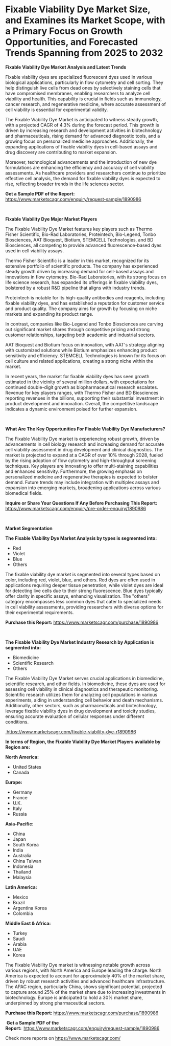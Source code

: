 <p><h1>Fixable Viability Dye Market Size, and Examines its Market Scope, with a Primary Focus on Growth Opportunities, and Forecasted Trends Spanning from 2025 to 2032</h1></p><p><strong>Fixable Viability Dye Market Analysis and Latest Trends</strong></p>
<p><p>Fixable viability dyes are specialized fluorescent dyes used in various biological applications, particularly in flow cytometry and cell sorting. They help distinguish live cells from dead ones by selectively staining cells that have compromised membranes, enabling researchers to analyze cell viability and health. This capability is crucial in fields such as immunology, cancer research, and regenerative medicine, where accurate assessment of cell viability is essential for experimental validity.</p><p>The Fixable Viability Dye Market is anticipated to witness steady growth, with a projected CAGR of 4.3% during the forecast period. This growth is driven by increasing research and development activities in biotechnology and pharmaceuticals, rising demand for advanced diagnostic tools, and a growing focus on personalized medicine approaches. Additionally, the expanding applications of fixable viability dyes in cell-based assays and drug discovery are contributing to market expansion. </p><p>Moreover, technological advancements and the introduction of new dye formulations are enhancing the efficiency and accuracy of cell viability assessments. As healthcare providers and researchers continue to prioritize effective cell analysis, the demand for fixable viability dyes is expected to rise, reflecting broader trends in the life sciences sector.</p></p>
<p><strong>Get a Sample PDF of the Report:&nbsp;</strong> <a href="https://www.marketscagr.com/enquiry/request-sample/1890986?utm_campaign=2936&utm_medium=2&utm_source=Github&utm_content=ia&utm_term=04032025&utm_id=fixable-viability-dye">https://www.marketscagr.com/enquiry/request-sample/1890986</a></p>
<p>&nbsp;</p>
<p><strong>Fixable Viability Dye Major Market Players</strong></p>
<p><p>The Fixable Viability Dye Market features key players such as Thermo Fisher Scientific, Bio-Rad Laboratories, Proteintech, Bio-Legend, Tonbo Biosciences, AAT Bioquest, Biotium, STEMCELL Technologies, and BD Biosciences, all competing to provide advanced fluorescence-based dyes used in cell viability assays.</p><p>Thermo Fisher Scientific is a leader in this market, recognized for its extensive portfolio of scientific products. The company has experienced steady growth driven by increasing demand for cell-based assays and innovations in flow cytometry. Bio-Rad Laboratories, with its strong focus on life science research, has expanded its offerings in fixable viability dyes, bolstered by a robust R&D pipeline that aligns with industry trends.</p><p>Proteintech is notable for its high-quality antibodies and reagents, including fixable viability dyes, and has established a reputation for customer service and product quality. The company aims for growth by focusing on niche markets and expanding its product range.</p><p>In contrast, companies like Bio-Legend and Tonbo Biosciences are carving out significant market shares through competitive pricing and strong customer relationships, targeting both academic and industrial sectors.</p><p>AAT Bioquest and Biotium focus on innovation, with AAT's strategy aligning with customized solutions while Biotium emphasizes enhancing product sensitivity and efficiency. STEMCELL Technologies is known for its focus on cell culture and related applications, creating a strong niche within the market.</p><p>In recent years, the market for fixable viability dyes has seen growth estimated in the vicinity of several million dollars, with expectations for continued double-digit growth as biopharmaceutical research escalates. Revenue for key players ranges, with Thermo Fisher and BD Biosciences reporting revenues in the billions, supporting their substantial investment in product development and innovation. Overall, the competitive landscape indicates a dynamic environment poised for further expansion.</p></p>
<p>&nbsp;</p>
<p><strong>What Are The Key Opportunities For Fixable Viability Dye Manufacturers?</strong></p>
<p><p>The Fixable Viability Dye market is experiencing robust growth, driven by advancements in cell biology research and increasing demand for accurate cell viability assessment in drug development and clinical diagnostics. The market is projected to expand at a CAGR of over 10% through 2028, fueled by the rising adoption of flow cytometry and high-throughput screening techniques. Key players are innovating to offer multi-staining capabilities and enhanced sensitivity. Furthermore, the growing emphasis on personalized medicine and regenerative therapies is expected to bolster demand. Future trends may include integration with multiplex assays and expansion into emerging markets, broadening applications across various biomedical fields.</p></p>
<p><strong>Inquire or Share Your Questions If Any Before Purchasing This Report:</strong> <a href="https://www.marketscagr.com/enquiry/pre-order-enquiry/1890986?utm_campaign=2936&utm_medium=2&utm_source=Github&utm_content=ia&utm_term=04032025&utm_id=fixable-viability-dye">https://www.marketscagr.com/enquiry/pre-order-enquiry/1890986</a></p>
<p>&nbsp;</p>
<p><strong>Market Segmentation</strong></p>
<p><strong>The Fixable Viability Dye Market Analysis by types is segmented into:</strong></p>
<p><ul><li>Red</li><li>Violet</li><li>Blue</li><li>Others</li></ul></p>
<p><p>The fixable viability dye market is segmented into several types based on color, including red, violet, blue, and others. Red dyes are often used in applications requiring deeper tissue penetration, while violet dyes are ideal for detecting live cells due to their strong fluorescence. Blue dyes typically offer clarity in specific assays, enhancing visualization. The "others" category encompasses less common dyes that cater to specialized needs in cell viability assessments, providing researchers with diverse options for their experimental requirements.</p></p>
<p><strong>Purchase this Report:&nbsp;</strong><a href="https://www.marketscagr.com/purchase/1890986?utm_campaign=2936&utm_medium=2&utm_source=Github&utm_content=ia&utm_term=04032025&utm_id=fixable-viability-dye">https://www.marketscagr.com/purchase/1890986</a></p>
<p>&nbsp;</p>
<p><strong>The Fixable Viability Dye Market Industry Research by Application is segmented into:</strong></p>
<p><ul><li>Biomedicine</li><li>Scientific Research</li><li>Others</li></ul></p>
<p><p>The Fixable Viability Dye Market serves crucial applications in biomedicine, scientific research, and other fields. In biomedicine, these dyes are used for assessing cell viability in clinical diagnostics and therapeutic monitoring. Scientific research utilizes them for analyzing cell populations in various experiments, aiding in understanding cell behavior and death mechanisms. Additionally, other sectors, such as pharmaceuticals and biotechnology, leverage fixable viability dyes in drug development and toxicity studies, ensuring accurate evaluation of cellular responses under different conditions.</p></p>
<p><a href="https://www.marketscagr.com/fixable-viability-dye-r1890986?utm_campaign=2936&utm_medium=2&utm_source=Github&utm_content=ia&utm_term=04032025&utm_id=fixable-viability-dye">&nbsp;https://www.marketscagr.com/fixable-viability-dye-r1890986</a></p>
<p><strong>In terms of Region, the Fixable Viability Dye Market Players available by Region are:</strong></p>
<p>
    <p> <strong> North America: </strong>
        <ul>
            <li>United States</li>
            <li>Canada</li>
        </ul>
        </p> 
    <p> <strong> Europe: </strong>
        <ul>
            <li>Germany</li>
            <li>France</li>
            <li>U.K.</li>
            <li>Italy</li>
            <li>Russia</li>
        </ul>
        </p> 
    <p> <strong> Asia-Pacific: </strong>
        <ul>
            <li>China</li>
            <li>Japan</li>
            <li>South Korea</li>
            <li>India</li>
            <li>Australia</li>
            <li>China Taiwan</li>
            <li>Indonesia</li>
            <li>Thailand</li>
            <li>Malaysia</li>
        </ul>
        </p> 
    <p> <strong> Latin America: </strong>
        <ul>
            <li>Mexico</li>
            <li>Brazil</li>
            <li>Argentina Korea</li>
            <li>Colombia</li>
        </ul>
        </p> 
    <p> <strong> Middle East & Africa: </strong>
        <ul>
            <li>Turkey</li>
            <li>Saudi</li>
            <li>Arabia</li>
            <li>UAE</li>
            <li>Korea</li>
        </ul>
    </p>
    </p>
<p><p>The Fixable Viability Dye market is witnessing notable growth across various regions, with North America and Europe leading the charge. North America is expected to account for approximately 40% of the market share, driven by robust research activities and advanced healthcare infrastructure. The APAC region, particularly China, shows significant potential, projected to capture around 25% of the market share due to increasing investments in biotechnology. Europe is anticipated to hold a 30% market share, underpinned by strong pharmaceutical sectors.</p></p>
<p><strong>Purchase this Report: </strong><a href="https://www.marketscagr.com/purchase/1890986?utm_campaign=2936&utm_medium=2&utm_source=Github&utm_content=ia&utm_term=04032025&utm_id=fixable-viability-dye">https://www.marketscagr.com/purchase/1890986</a></p>
<p>&nbsp;<strong>Get a Sample PDF of the Report:&nbsp;&nbsp;</strong><a href="https://www.marketscagr.com/enquiry/request-sample/1890986?utm_campaign=2936&utm_medium=2&utm_source=Github&utm_content=ia&utm_term=04032025&utm_id=fixable-viability-dye">https://www.marketscagr.com/enquiry/request-sample/1890986</a></p>
<p><strong></strong></p>
<p>Check more reports on <a href="https://www.marketscagr.com/?utm_campaign=2936&utm_medium=2&utm_source=Github&utm_content=ia&utm_term=04032025&utm_id=fixable-viability-dye">https://www.marketscagr.com/</a></p>